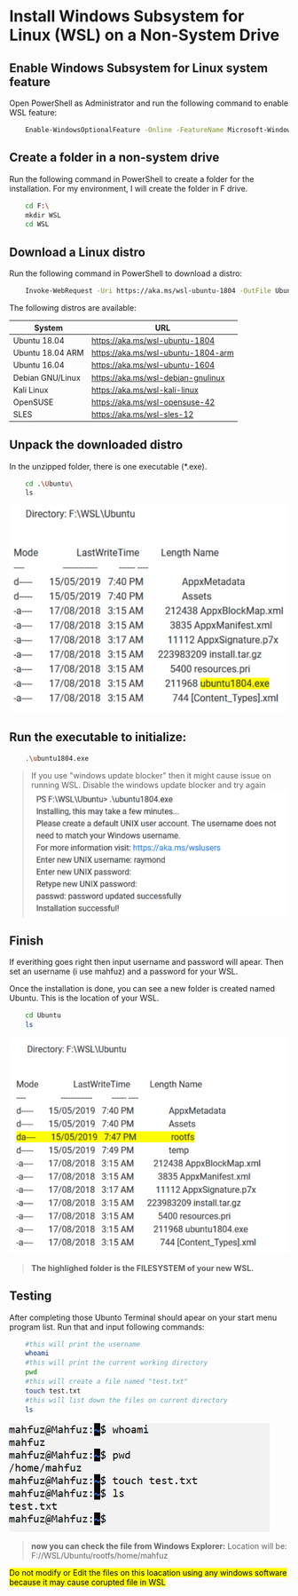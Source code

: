 # Install Windows Subsystem for Linux (WSL) on a Non-System Drive

## Enable Windows Subsystem for Linux system feature
Open PowerShell as Administrator and run the following command to enable WSL feature:

```bash
    Enable-WindowsOptionalFeature -Online -FeatureName Microsoft-Windows-Subsystem-Linux
```


## Create a folder in a non-system drive
Run the following command in PowerShell to create a folder for the installation. For my environment, I will create the folder in F drive.

```bash
    cd F:\
    mkdir WSL
    cd WSL
```

## Download a Linux distro
Run the following command in PowerShell to download a distro:

```bash
    Invoke-WebRequest -Uri https://aka.ms/wsl-ubuntu-1804 -OutFile Ubuntu.appx -UseBasicParsing
```

The following distros are available:

|System| 	URL|
|------|--------|
|Ubuntu 18.04| 	https://aka.ms/wsl-ubuntu-1804|
|Ubuntu 18.04 ARM| 	https://aka.ms/wsl-ubuntu-1804-arm|
|Ubuntu 16.04| 	https://aka.ms/wsl-ubuntu-1604|
|Debian GNU/Linux| 	https://aka.ms/wsl-debian-gnulinux|
|Kali Linux| 	https://aka.ms/wsl-kali-linux|
|OpenSUSE| 	https://aka.ms/wsl-opensuse-42|
|SLES|	https://aka.ms/wsl-sles-12|

## Unpack the downloaded distro
In the unzipped folder, there is one executable (*.exe).

```bash
    cd .\Ubuntu\
    ls
```

![output1](https://raw.githubusercontent.com/mahfuznow/wsl/master/images/output1.png)

## Run the executable to initialize:
```bash
    .\ubuntu1804.exe
```
> If you use "windows update blocker" then it might cause issue on running WSL. Disable the windows update blocker and try again
![output2](https://raw.githubusercontent.com/mahfuznow/wsl/master/images/output2.png)

## Finish
If everithing goes right then input username and password will apear. Then set an username (i use mahfuz) and a password for your WSL.

Once the installation is done, you can see a new folder is created named Ubuntu. This is the location of your WSL.

```bash
    cd Ubuntu
    ls
```
![output3](https://raw.githubusercontent.com/mahfuznow/wsl/master/images/output3.png)

>  **The highlighed folder is the FILESYSTEM  of your new WSL.**

## Testing
After completing those Ubunto Terminal should apear on your start menu program list. Run that and input following commands:

```bash
    #this will print the username
    whoami
    #this will print the current working directory
    pwd
    #this will create a file named "test.txt"
    touch test.txt
    #this will list down the files on current directory
    ls
```
![output4](https://raw.githubusercontent.com/mahfuznow/wsl/master/images/output4.png)

>**now you can check the file from Windows Explorer:** Location will be: F://WSL/Ubuntu/rootfs/home/mahfuz

<mark> Do not modify or Edit the files on this loacation using any windows software because it may cause corupted file in WSL




